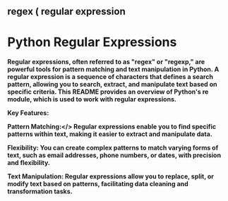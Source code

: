 <h2>regex ( regular expression  </h2>
<h1>Python Regular Expressions</h1>

<h4>Regular expressions, often referred to as "regex" or "regexp," are powerful tools for pattern matching and text manipulation in Python. A regular expression is a sequence of characters that defines a search pattern, allowing you to search, extract, and manipulate text based on specific criteria. This README provides an overview of Python's re module, which is used to work with regular expressions.

<b>Key Features:</b>

<b>Pattern Matching:</> Regular expressions enable you to find specific patterns within text, making it easier to extract and manipulate data.

<b>Flexibility:</b> You can create complex patterns to match varying forms of text, such as email addresses, phone numbers, or dates, with precision and flexibility.

<b>Text Manipulation:</b> Regular expressions allow you to replace, split, or modify text based on patterns, facilitating data cleaning and transformation tasks.</h4>
